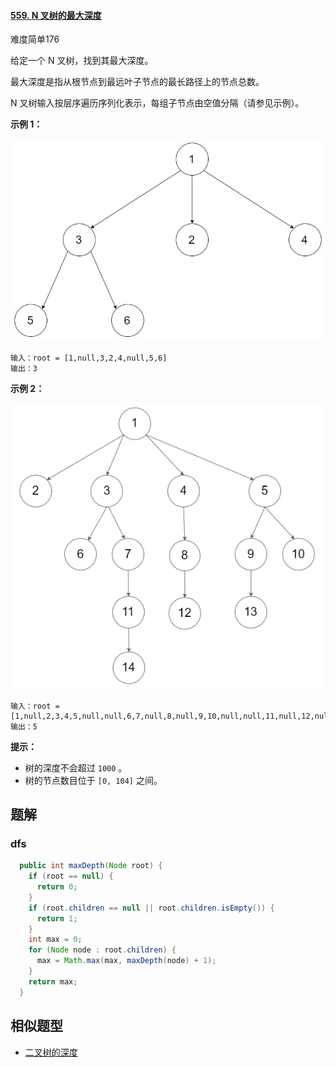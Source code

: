 #### [559. N 叉树的最大深度](https://leetcode-cn.com/problems/maximum-depth-of-n-ary-tree/)

难度简单176

给定一个 N 叉树，找到其最大深度。

最大深度是指从根节点到最远叶子节点的最长路径上的节点总数。

N 叉树输入按层序遍历序列化表示，每组子节点由空值分隔（请参见示例）。



**示例 1：**

![img](assets/narytreeexample.png)

```
输入：root = [1,null,3,2,4,null,5,6]
输出：3
```

**示例 2：**

![img](assets/sample_4_964.png)

```
输入：root = [1,null,2,3,4,5,null,null,6,7,null,8,null,9,10,null,null,11,null,12,null,13,null,null,14]
输出：5
```



**提示：**

-   树的深度不会超过 `1000` 。
-   树的节点数目位于 `[0, 104]` 之间。


## 题解

### dfs

```java
  public int maxDepth(Node root) {
    if (root == null) {
      return 0;
    }
    if (root.children == null || root.children.isEmpty()) {
      return 1;
    }
    int max = 0;
    for (Node node : root.children) {
      max = Math.max(max, maxDepth(node) + 1);
    }
    return max;
  }
```


## 相似题型

- [二叉树的深度](../p0104_maximum_depth_of_binary_tree)
